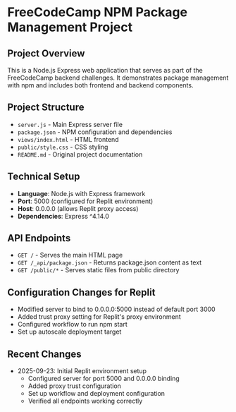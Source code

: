 # FreeCodeCamp NPM Package Management Project

## Project Overview
This is a Node.js Express web application that serves as part of the FreeCodeCamp backend challenges. It demonstrates package management with npm and includes both frontend and backend components.

## Project Structure
- `server.js` - Main Express server file
- `package.json` - NPM configuration and dependencies
- `views/index.html` - HTML frontend
- `public/style.css` - CSS styling
- `README.md` - Original project documentation

## Technical Setup
- **Language**: Node.js with Express framework
- **Port**: 5000 (configured for Replit environment)
- **Host**: 0.0.0.0 (allows Replit proxy access)
- **Dependencies**: Express ^4.14.0

## API Endpoints
- `GET /` - Serves the main HTML page
- `GET /_api/package.json` - Returns package.json content as text
- `GET /public/*` - Serves static files from public directory

## Configuration Changes for Replit
- Modified server to bind to 0.0.0.0:5000 instead of default port 3000
- Added trust proxy setting for Replit's proxy environment
- Configured workflow to run npm start
- Set up autoscale deployment target

## Recent Changes
- 2025-09-23: Initial Replit environment setup
  - Configured server for port 5000 and 0.0.0.0 binding
  - Added proxy trust configuration
  - Set up workflow and deployment configuration
  - Verified all endpoints working correctly